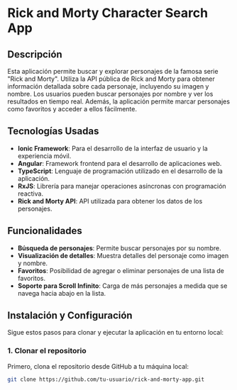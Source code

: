 # Rick and Morty Character Search App

## Descripción

Esta aplicación permite buscar y explorar personajes de la famosa serie "Rick and Morty". Utiliza la API pública de Rick and Morty para obtener información detallada sobre cada personaje, incluyendo su imagen y nombre. Los usuarios pueden buscar personajes por nombre y ver los resultados en tiempo real. Además, la aplicación permite marcar personajes como favoritos y acceder a ellos fácilmente.

## Tecnologías Usadas

- **Ionic Framework**: Para el desarrollo de la interfaz de usuario y la experiencia móvil.
- **Angular**: Framework frontend para el desarrollo de aplicaciones web.
- **TypeScript**: Lenguaje de programación utilizado en el desarrollo de la aplicación.
- **RxJS**: Librería para manejar operaciones asíncronas con programación reactiva.
- **Rick and Morty API**: API utilizada para obtener los datos de los personajes.

## Funcionalidades

- **Búsqueda de personajes**: Permite buscar personajes por su nombre.
- **Visualización de detalles**: Muestra detalles del personaje como imagen y nombre.
- **Favoritos**: Posibilidad de agregar o eliminar personajes de una lista de favoritos.
- **Soporte para Scroll Infinito**: Carga de más personajes a medida que se navega hacia abajo en la lista.

## Instalación y Configuración

Sigue estos pasos para clonar y ejecutar la aplicación en tu entorno local:

### 1. Clonar el repositorio

Primero, clona el repositorio desde GitHub a tu máquina local:

```bash
git clone https://github.com/tu-usuario/rick-and-morty-app.git

